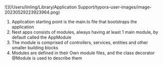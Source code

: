 ![](/Users/linling/Library/Application Support/typora-user-images/image-20230529223923964.png)



1. Application starting point is the main.ts file that bootstraps the application
2. Nest apps consists of modules, always having at least 1 main module, by default called the AppModule
3. The module is comprised of controllers, services, entities and other smaller building blocks
4. Modules are defined in their Own module files, and the class decorator @Module is used to describe them